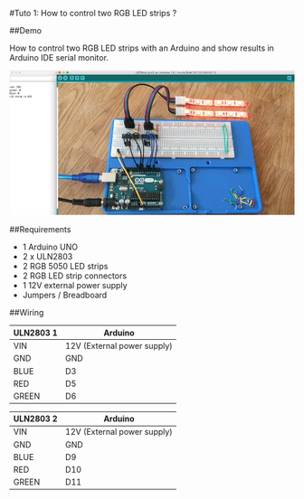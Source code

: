 #Tuto 1: How to control two RGB LED strips ?

##Demo

How to control two RGB LED strips with an Arduino and show results in Arduino IDE serial monitor.

![How to control two RGB LED strips ?](overview.gif)
    
##Requirements
- 1 Arduino UNO
- 2 x ULN2803
- 2 RGB 5050 LED strips
- 2 RGB LED strip connectors
- 1 12V external power supply
- Jumpers / Breadboard

##Wiring

| ULN2803 1   | Arduino   
|-------------|----------------------------
| VIN         | 12V (External power supply)
| GND         | GND       
| BLUE        | D3 
| RED         | D5 
| GREEN       | D6 

| ULN2803 2   | Arduino   
|-------------|----------------------------
| VIN         | 12V (External power supply)
| GND         | GND       
| BLUE        | D9 
| RED         | D10 
| GREEN       | D11 


